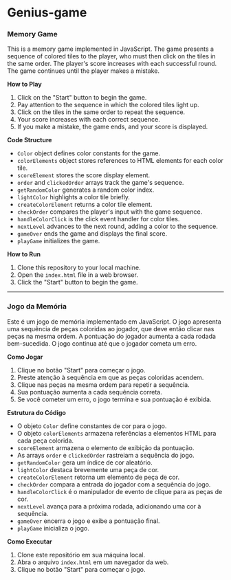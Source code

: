 # Genius-game

### Memory Game

This is a memory game implemented in JavaScript. The game presents a sequence of colored tiles to the player, who must then click on the tiles in the same order. The player's score increases with each successful round. The game continues until the player makes a mistake.

**How to Play**
1. Click on the "Start" button to begin the game.
2. Pay attention to the sequence in which the colored tiles light up.
3. Click on the tiles in the same order to repeat the sequence.
4. Your score increases with each correct sequence.
5. If you make a mistake, the game ends, and your score is displayed.

**Code Structure**
- `Color` object defines color constants for the game.
- `colorElements` object stores references to HTML elements for each color tile.
- `scoreElement` stores the score display element.
- `order` and `clickedOrder` arrays track the game's sequence.
- `getRandomColor` generates a random color index.
- `lightColor` highlights a color tile briefly.
- `createColorElement` returns a color tile element.
- `checkOrder` compares the player's input with the game sequence.
- `handleColorClick` is the click event handler for color tiles.
- `nextLevel` advances to the next round, adding a color to the sequence.
- `gameOver` ends the game and displays the final score.
- `playGame` initializes the game.

**How to Run**
1. Clone this repository to your local machine.
2. Open the `index.html` file in a web browser.
3. Click the "Start" button to begin the game.

---

### Jogo da Memória

Este é um jogo de memória implementado em JavaScript. O jogo apresenta uma sequência de peças coloridas ao jogador, que deve então clicar nas peças na mesma ordem. A pontuação do jogador aumenta a cada rodada bem-sucedida. O jogo continua até que o jogador cometa um erro.

**Como Jogar**
1. Clique no botão "Start" para começar o jogo.
2. Preste atenção à sequência em que as peças coloridas acendem.
3. Clique nas peças na mesma ordem para repetir a sequência.
4. Sua pontuação aumenta a cada sequência correta.
5. Se você cometer um erro, o jogo termina e sua pontuação é exibida.

**Estrutura do Código**
- O objeto `Color` define constantes de cor para o jogo.
- O objeto `colorElements` armazena referências a elementos HTML para cada peça colorida.
- `scoreElement` armazena o elemento de exibição da pontuação.
- As arrays `order` e `clickedOrder` rastreiam a sequência do jogo.
- `getRandomColor` gera um índice de cor aleatório.
- `lightColor` destaca brevemente uma peça de cor.
- `createColorElement` retorna um elemento de peça de cor.
- `checkOrder` compara a entrada do jogador com a sequência do jogo.
- `handleColorClick` é o manipulador de evento de clique para as peças de cor.
- `nextLevel` avança para a próxima rodada, adicionando uma cor à sequência.
- `gameOver` encerra o jogo e exibe a pontuação final.
- `playGame` inicializa o jogo.

**Como Executar**
1. Clone este repositório em sua máquina local.
2. Abra o arquivo `index.html` em um navegador da web.
3. Clique no botão "Start" para começar o jogo.
